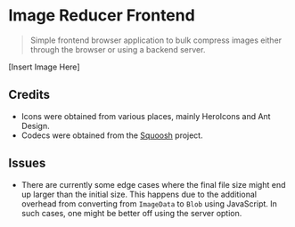 # Image Reducer Frontend

> Simple frontend browser application to bulk compress images either through
> the browser or using a backend server.

[Insert Image Here]

## Credits

- Icons were obtained from various places, mainly HeroIcons and Ant Design.
- Codecs were obtained from the [Squoosh](https://github.com/GoogleChromeLabs/squoosh) project.

## Issues

- There are currently some edge cases where the final file size might end up larger than
  the initial size. This happens due to the additional overhead from
  converting from `ImageData` to `Blob` using JavaScript. In such cases, one might
  be better off using the server option.
